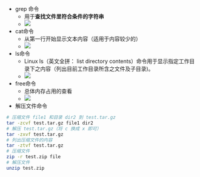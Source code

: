 - grep 命令
	- 用于**查找文件里符合条件的字符串**
	- ![](attachments/Pasted%20image%2020230101154719.png)
- cat命令
	- 从第一行开始显示文本内容（适用于内容较少的）
	- ![](attachments/Pasted%20image%2020230101154828.png)
- ls命令
	- Linux ls（英文全拼： list directory contents）命令用于显示指定工作目录下之内容（列出目前工作目录所含之文件及子目录)。
	- ![](attachments/Pasted%20image%2020230101154914.png)
- free命令
	- 总体内存占用的查看
	- ![](attachments/Pasted%20image%2020230101155102.png)
- 解压文件命令
```bash
# 压缩文件 file1 和目录 dir2 到 test.tar.gz
tar -zcvf test.tar.gz file1 dir2
# 解压 test.tar.gz（将 c 换成 x 即可）
tar -zxvf test.tar.gz
# 列出压缩文件的内容
tar -ztvf test.tar.gz 
# 压缩文件
zip -r test.zip file
# 解压文件
unzip test.zip
```